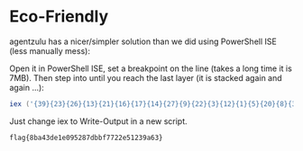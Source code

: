 # Eco-Friendly

agentzulu has a nicer/simpler solution than we did using PowerShell ISE (less manually mess):

Open it in PowerShell ISE, set a breakpoint on the line (takes a long time it is 7MB). Then step into until you reach
the last layer (it is stacked again and again ...):

```powershell
iex ('{39}{23}{26}{13}{21}{16}{17}{14}{27}{9}{22}{3}{12}{1}{5}{20}{8}{38}{37}{7}{30}{6}{34}{11}{18}{4}{36}{19}{0}{24}{28}{32}{40}{35}{31}{25}{29}{33}{2}{15}{10}' -f [char]55,$env:ComSpec[22],[char]54,[char]52,$env:PUBLiC[11],$env:ProgramFiles[14],[char]56,[char]53,$env:ComSpec[15],$env:PUBLiC[11],[char]125,$env:Comspec[22],$env:Comspec[17],[char]102,[char]123,$env:Comspec[17],$env:ProgramFiles[8],$env:CommonProgramFiles[6],$env:PUBLiC[11],[char]55,[char]49,$env:ProgramFiles[13],$env:ProgramData[11],[char]35,$env:Comspec[18],$env:ComSpec[17],$env:CommonProgramFiles[10],[char]56,$env:Comspec[18],[char]57,$env:Comspec[18],$env:Comspec[18],$env:PUBLiC[5],$env:CommonProgramW6432[8],[char]55,[char]49,[char]102,[char]57,[char]48,$env:CommonProgramW6432[23],[char]53)
```

Just change iex to Write-Output in a new script.

```
flag{8ba43de1e095287dbbf7722e51239a63}
```
